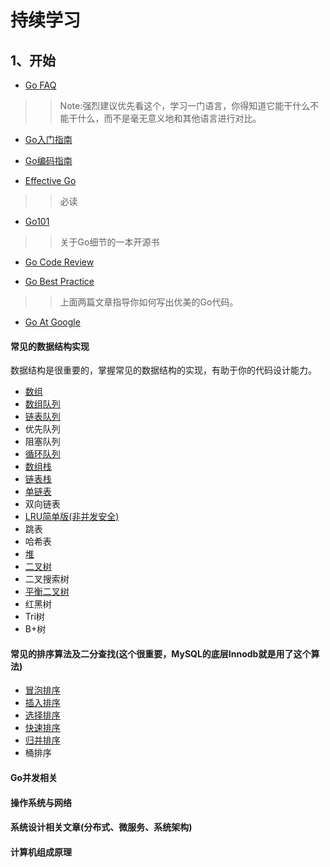 # 持续学习


## 1、开始

* [Go FAQ](https://learnku.com/go/wikis/38175)
>>Note:强烈建议优先看这个，学习一门语言，你得知道它能干什么不能干什么，而不是毫无意义地和其他语言进行对比。


* [Go入门指南](https://learnku.com/docs/the-way-to-go)

* [Go编码指南](https://learnku.com/go/wikis/38174)

* [Effective Go](https://learnku.com/docs/effective-go/2020)
>> 必读

* [Go101](https://gfw.go101.org/article/101.html)
>> 关于Go细节的一本开源书


* [Go Code Review](https://learnku.com/go/wikis/48375)

* [Go Best Practice](https://learnku.com/go/wikis/38430)
>> 上面两篇文章指导你如何写出优美的Go代码。

* [Go At Google](https://talks.golang.org/2012/splash.article)

#### 常见的数据结构实现

数据结构是很重要的，掌握常见的数据结构的实现，有助于你的代码设计能力。

- [数组](datastruct/array.go)
- [数组队列](datastruct/queue_on_array.go)
- [链表队列](datastruct/queue_on_list.go)
- 优先队列
- 阻塞队列
- [循环队列](datastruct/circle_queue.go)
- [数组栈](datastruct/stack_on_array.go)
- [链表栈](datastruct/stack_on_list.go)
- [单链表](datastruct/singel_list.go)
- 双向链表
- [LRU简单版(非并发安全)](datastruct/LRU.go)
- 跳表
- 哈希表
- [堆](datastruct/heap.go)
- [二叉树](datastruct/binaryTree.go)
- 二叉搜索树
- [平衡二叉树](datastruct/AVL.go)
- 红黑树
- Tri树
- B+树

#### 常见的排序算法及二分查找(这个很重要，MySQL的底层Innodb就是用了这个算法)

- [冒泡排序](datastruct/sort/bubble_sort.go)
- [插入排序](datastruct/sort/insert_sort.go)
- [选择排序](datastruct/sort/select_sort.go)
- [快速排序](datastruct/sort/quick_sort.go)
- [归并排序](datastruct/sort/merge_sort.go)
- 桶排序

#### Go并发相关


#### 操作系统与网络


#### 系统设计相关文章(分布式、微服务、系统架构)



#### 计算机组成原理
